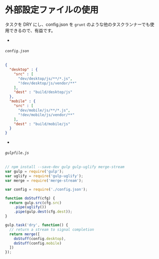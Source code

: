 # 外部設定ファイルの使用

タスクを DRY にし、config.json を `grunt` のような他のタスクランナーでも使用できるので、有益です。

-

###### `config.json`

```json
{
  "desktop" : {
    "src" : [
      "dev/desktop/js/**/*.js",
      "!dev/desktop/js/vendor/**"
    ],
    "dest" : "build/desktop/js"
  },
  "mobile" : {
    "src" : [
      "dev/mobile/js/**/*.js",
      "!dev/mobile/js/vendor/**"
    ],
    "dest" : "build/mobile/js"
  }
}
```

-

###### `gulpfile.js`

```js
// npm install --save-dev gulp gulp-uglify merge-stream
var gulp = require('gulp');
var uglify = require('gulp-uglify');
var merge = require('merge-stream');

var config = require('./config.json');

function doStuff(cfg) {
  return gulp.src(cfg.src)
    .pipe(uglify())
    .pipe(gulp.dest(cfg.dest));
}

gulp.task('dry', function() {
  // return a stream to signal completion
  return merge([
    doStuff(config.desktop),
    doStuff(config.mobile)
  ])
});
```
